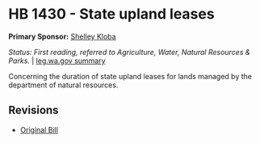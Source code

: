 # HB 1430 - State upland leases
**Primary Sponsor:** [Shelley Kloba](/person/leg/shelley.kloba.md)

*Status: First reading, referred to Agriculture, Water, Natural Resources & Parks.* | [leg.wa.gov summary](https://app.leg.wa.gov/billsummary?BillNumber=1430&Year=2021)

Concerning the duration of state upland leases for lands managed by the department of natural resources.

## Revisions
* [Original Bill](1/)